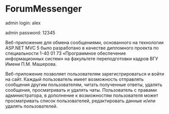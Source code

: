 # ForumMessenger

admin login: alex

admin password: 12345

Веб-приложение для обмена сообщениями,  основанного на технологии ASP.NET MVC 5 было разработано в качестве дипломного проекта по специальности 1-40 01 73 «Программное обеспечение информационных систем» на факультете переподготовки кадров ВГУ Имени П.М. Машерова.  

Веб-приложение позволяет пользователям зарегистрироваться и  войти на сайт.  Каждый пользователь имеет возможность отправлять сообщения другим пользователям, читать полученные ответы,  удалять сообщения, просматривать и удалять чаты. Пользователь с правами администратора, в дополнение к возможностям пользователя может просматривать список пользователей, редактировать данные и/или удалять пользователей.  
